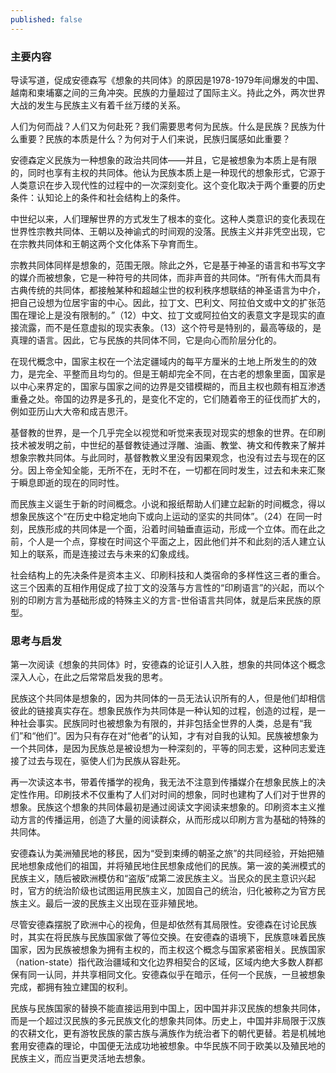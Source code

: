```yaml
---
published: false
---
```

### 主要内容
导读写道，促成安德森写《想象的共同体》的原因是1978-1979年间爆发的中国、越南和柬埔寨之间的三角冲突。民族的力量超过了国际主义。持此之外，两次世界大战的发生与民族主义有着千丝万缕的关系。

人们为何而战？人们又为何赴死？我们需要思考何为民族。什么是民族？民族为什么重要？民族的本质是什么？为何对于人们来说，民族归属感如此重要？

安德森定义民族为一种想象的政治共同体——并且，它是被想象为本质上是有限的，同时也享有主权的共同体。他认为民族本质上是一种现代的想象形式，它源于人类意识在步入现代性的过程中的一次深刻变化。这个变化取决于两个重要的历史条件：认知论上的条件和社会结构上的条件。

中世纪以来，人们理解世界的方式发生了根本的变化。这种人类意识的变化表现在世界性宗教共同体、王朝以及神谕式的时间观的没落。民族主义并非凭空出现，它在宗教共同体和王朝这两个文化体系下孕育而生。

宗教共同体同样是想象的，范围无限。除此之外，它是基于神圣的语言和书写文字的媒介而被想象，它是一种符号的共同体，而非声音的共同体。“所有伟大而具有古典传统的共同体，都接触某种和超越尘世的权利秩序想联结的神圣语言为中介，把自己设想为位居宇宙的中心。因此，拉丁文、巴利文、阿拉伯文或中文的扩张范围在理论上是没有限制的。”（12）中文、拉丁文或阿拉伯文的表意文字是现实的直接流露，而不是任意虚拟的现实表象。（13）这个符号是特别的，最高等级的，是真理的语言。因此，它与民族的共同体不同，它是向心而阶层分化的。

在现代概念中，国家主权在一个法定疆域内的每平方厘米的土地上所发生的的效力，是完全、平整而且均匀的。但是王朝却完全不同，在古老的想象里面，国家是以中心来界定的，国家与国家之间的边界是交错模糊的，而且主权也颇有相互渗透重叠之处。帝国的边界是多孔的，是变化不定的，它们随着帝王的征伐而扩大的，例如亚历山大大帝和成吉思汗。

基督教的世界，是一个几乎完全以视觉和听觉来表现对现实的想象的世界。在印刷技术被发明之前，中世纪的基督教徒通过浮雕、油画、教堂、祷文和传教来了解并想象宗教共同体。与此同时，基督教教义里没有因果观念，也没有过去与现在的区分。因上帝全知全能，无所不在，无时不在，一切都在同时发生，过去和未来汇聚于瞬息即逝的现在的同时性。

而民族主义诞生于新的时间概念。小说和报纸帮助人们建立起新的时间概念，得以想象民族这个“在历史中稳定地向下或向上运动的坚实的共同体”。（24）在同一时刻，民族形成的共同体是一个面，沿着时间轴垂直运动，形成一个立体。而在此之前，个人是一个点，穿梭在时间这个平面之上，因此他们并不和此刻的活人建立认知上的联系，而是连接过去与未来的幻象成线。

社会结构上的先决条件是资本主义、印刷科技和人类宿命的多样性这三者的重合。这三个因素的互相作用促成了拉丁文的没落与方言性的“印刷语言”的兴起，而以个别的印刷方言为基础形成的特殊主义的方言-世俗语言共同体，就是后来民族的原型。

### 思考与启发
第一次阅读《想象的共同体》时，安德森的论证引人入胜，想象的共同体这个概念深入人心，在此之后常常启发我的思考。

民族这个共同体是想象的，因为共同体的一员无法认识所有的人，但是他们却相信彼此的链接真实存在。想象民族作为共同体是一种认知的过程，创造的过程，是一种社会事实。民族同时也被想象为有限的，并非包括全世界的人类，总是有“我们”和“他们”。因为只有存在对“他者”的认知，才有对自我的认知。民族被想象为一个共同体，是因为民族总是被设想为一种深刻的，平等的同志爱，这种同志爱连接了过去与现在，驱使人们为民族从容赴死。

再一次读这本书，带着传播学的视角，我无法不注意到传播媒介在想象民族上的决定性作用。印刷技术不仅重构了人们对时间的想象，同时也建构了人们对于世界的想象。民族这个想象的共同体最初是通过阅读文字阅读来想象的。印刷资本主义推动方言的传播运用，创造了大量的阅读群众，从而形成以印刷方言为基础的特殊的共同体。

安德森认为美洲殖民地的移民，因为“受到束缚的朝圣之旅”的共同经验，开始把殖民地想象成他们的祖国，并将殖民地住民想象成他们的民族。第一波的美洲模式的民族主义，随后被欧洲模仿和“盗版”成第二波民族主义。当民众的民主意识兴起时，官方的统治阶级也试图运用民族主义，加固自己的统治，归化被称之为官方民族主义。最后一波的民族主义出现在亚非殖民地。

尽管安德森摆脱了欧洲中心的视角，但是却依然有其局限性。安德森在讨论民族时，其实在将民族与民族国家做了等位交换。在安德森的语境下，民族意味着民族国家，因为民族被想象为拥有主权的，而主权这个概念与国家紧密相关。民族国家（nation-state）指代政治疆域和文化边界相契合的区域，区域内绝大多数人群都保有同一认同，并共享相同文化。安德森似乎在暗示，任何一个民族，一旦被想象完成，都拥有独立建国的权利。

民族与民族国家的替换不能直接运用到中国上，因中国并非汉民族的想象共同体，而是一个超过汉民族的多元民族文化的想象共同体。历史上，中国并非局限于汉族的农耕文化，更有游牧民族的蒙古族与满族作为统治者下的朝代更替。若是机械地套用安德森的理论，中国便无法成功地被想象。中华民族不同于欧美以及殖民地的民族主义，而应当更灵活地去想象。